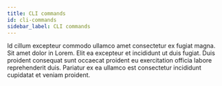 ```yaml
---
title: CLI commands
id: cli-commands
sidebar_label: CLI commands
---
```


Id cillum excepteur commodo ullamco amet consectetur ex fugiat magna. Sit amet dolor in Lorem. Elit ea excepteur et incididunt ut duis fugiat. Duis proident consequat sunt occaecat proident eu exercitation officia labore reprehenderit duis. Pariatur ex ea ullamco est consectetur incididunt cupidatat et veniam proident.

